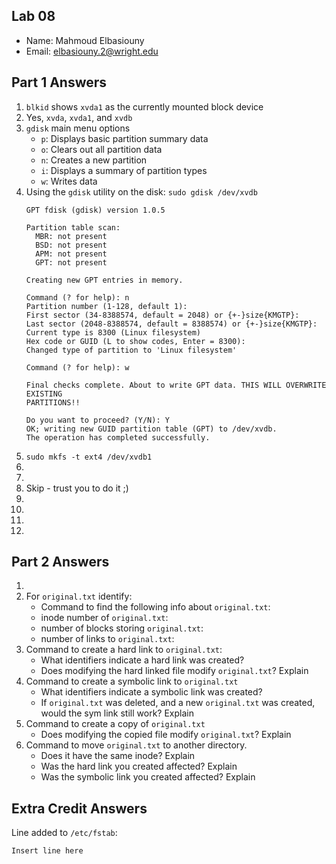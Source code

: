 ## Lab 08

- Name: Mahmoud Elbasiouny
- Email: elbasiouny.2@wright.edu

## Part 1 Answers

1. `blkid` shows `xvda1` as the currently mounted block device
2. Yes, `xvda`, `xvda1`, and `xvdb`
3. `gdisk` main menu options
   - `p`: Displays basic partition summary data 
   - `o`: Clears out all partition data
   - `n`: Creates a new partition
   - `i`: Displays a summary of partition types
   - `w`: Writes data
4. Using the `gdisk` utility on the disk: `sudo gdisk /dev/xvdb`
   ```
   GPT fdisk (gdisk) version 1.0.5

   Partition table scan:
     MBR: not present
     BSD: not present
     APM: not present
     GPT: not present

   Creating new GPT entries in memory.

   Command (? for help): n
   Partition number (1-128, default 1):
   First sector (34-8388574, default = 2048) or {+-}size{KMGTP}:
   Last sector (2048-8388574, default = 8388574) or {+-}size{KMGTP}:
   Current type is 8300 (Linux filesystem)
   Hex code or GUID (L to show codes, Enter = 8300):
   Changed type of partition to 'Linux filesystem'

   Command (? for help): w

   Final checks complete. About to write GPT data. THIS WILL OVERWRITE EXISTING
   PARTITIONS!!

   Do you want to proceed? (Y/N): Y
   OK; writing new GUID partition table (GPT) to /dev/xvdb.
   The operation has completed successfully.
   ```
5. `sudo mkfs -t ext4 /dev/xvdb1`
6. 
7. 
8. Skip - trust you to do it ;)
9. 
10. 
11. 
12. 

## Part 2 Answers

1.
2. For `original.txt` identify:
   - Command to find the following info about `original.txt`:
   - inode number of `original.txt`:
   - number of blocks storing `original.txt`:
   - number of links to `original.txt`:
3. Command to create a hard link to `original.txt`:
   - What identifiers indicate a hard link was created?
   - Does modifying the hard linked file modify `original.txt`? Explain
4. Command to create a symbolic link to `original.txt`
   - What identifiers indicate a symbolic link was created?
   - If `original.txt` was deleted, and a new `original.txt` was created, would the sym link still work? Explain
5. Command to create a copy of `original.txt`
   - Does modifying the copied file modify `original.txt`? Explain
6. Command to move `original.txt` to another directory.
   - Does it have the same inode? Explain
   - Was the hard link you created affected? Explain
   - Was the symbolic link you created affected? Explain

## Extra Credit Answers

Line added to `/etc/fstab`:

```
Insert line here
```
